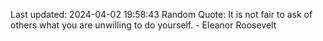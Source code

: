 Last updated: 2024-04-02 19:58:43
Random Quote: It is not fair to ask of others what you are unwilling to do yourself. - Eleanor Roosevelt